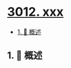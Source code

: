# [3012. xxx](https://github.com/Tdahuyou/TNotes.leetcode/tree/main/notes/3012.%20xxx)

<!-- region:toc -->

- [1. 📝 概述](#1--概述)

<!-- endregion:toc -->

## 1. 📝 概述
